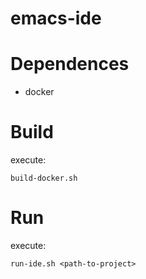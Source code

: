 # emacs-ide

# Dependences

- docker

# Build

execute:
```
build-docker.sh
```

# Run

execute:
```
run-ide.sh <path-to-project>
```